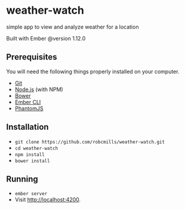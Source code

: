 # weather-watch
simple app to view and analyze weather for a location

Built with Ember @version 1.12.0 

## Prerequisites

You will need the following things properly installed on your computer.

* [Git](http://git-scm.com/)
* [Node.js](http://nodejs.org/) (with NPM)
* [Bower](http://bower.io/)
* [Ember CLI](http://www.ember-cli.com/)
* [PhantomJS](http://phantomjs.org/)

## Installation

* `git clone https://github.com/robcmills/weather-watch.git`
* `cd weather-watch`
* `npm install`
* `bower install`

## Running

* `ember server`
* Visit [http://localhost:4200](http://localhost:4200).

